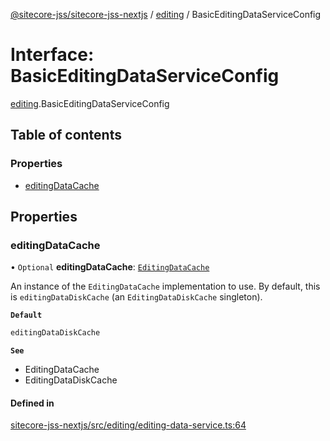 [@sitecore-jss/sitecore-jss-nextjs](../README.md) / [editing](../modules/editing.md) / BasicEditingDataServiceConfig

# Interface: BasicEditingDataServiceConfig

[editing](../modules/editing.md).BasicEditingDataServiceConfig

## Table of contents

### Properties

- [editingDataCache](editing.BasicEditingDataServiceConfig.md#editingdatacache)

## Properties

### editingDataCache

• `Optional` **editingDataCache**: [`EditingDataCache`](editing.EditingDataCache.md)

An instance of the `EditingDataCache` implementation to use.
By default, this is `editingDataDiskCache` (an `EditingDataDiskCache` singleton).

**`Default`**

```ts
editingDataDiskCache
```

**`See`**

 - EditingDataCache
 - EditingDataDiskCache

#### Defined in

[sitecore-jss-nextjs/src/editing/editing-data-service.ts:64](https://github.com/Sitecore/jss/blob/afb8d777d/packages/sitecore-jss-nextjs/src/editing/editing-data-service.ts#L64)
